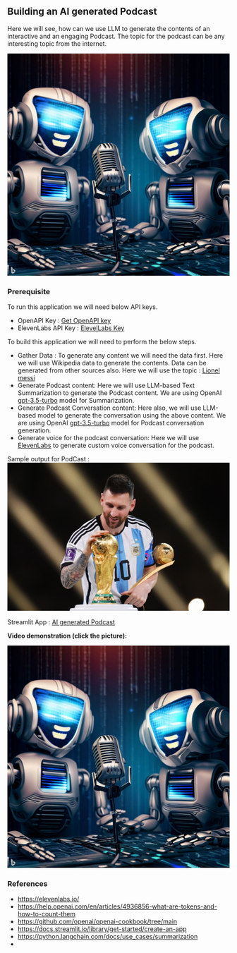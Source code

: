 ## Building an AI generated Podcast

Here we will see, how can we use LLM to generate the contents of an interactive and an engaging Podcast. The topic for the podcast can be any interesting topic from the internet.

![](ai-podcast.jpg)

### Prerequisite
To run this application we will need below API keys.
* OpenAPI Key : [Get OpenAPI key](https://help.openai.com/en/articles/4936850-where-do-i-find-my-secret-api-key)
* ElevenLabs API Key : [ElevelLabs Key](https://docs.elevenlabs.io/api-reference/quick-start/authentication)

To build this application we will need to perform the below steps.
* Gather Data : To generate any content we will need the data first. Here we will use Wikipedia data to generate the contents. Data can be generated from other sources also.
Here we will use the topic : [Lionel messi](https://en.wikipedia.org/wiki/Lionel_Messi)
* Generate Podcast content: Here we will use LLM-based Text Summarization to generate the Podcast content. We are using OpenAI [gpt-3.5-turbo](https://platform.openai.com/docs/models/gpt-3-5) model for Summarization.
* Generate Podcast Conversation content: Here also, we will use LLM-based model to generate the conversation using the above content. We are using OpenAI [gpt-3.5-turbo](https://platform.openai.com/docs/models/gpt-3-5) model for Podcast conversation generation.
* Generate voice for the podcast conversation: Here we will use [ElevenLabs](https://beta.elevenlabs.io/) to generate custom voice conversation for the podcast.

Sample output for PodCast : [![AI generated Podcast](messi.jpg)](https://github.com/sumanentc/Machine-Learning-with-Python/blob/main/GenerativeAI/Generate-Podcast/podcast.mp4)

Streamlit App : [AI generated Podcast](https://sumanentc-mach-generativeaigenerate-podcaststreamlit-app-b1az6x.streamlit.app/)

**Video demonstration (click the picture):**

[![AI-Generated-Podcast](./ai-podcast.jpg)](https://youtu.be/pnGz6mbjOPo?si=ayzhO3fyVNVLPfz5)

### References
* https://elevenlabs.io/
* https://help.openai.com/en/articles/4936856-what-are-tokens-and-how-to-count-them
* https://github.com/openai/openai-cookbook/tree/main
* https://docs.streamlit.io/library/get-started/create-an-app
* https://python.langchain.com/docs/use_cases/summarization
* 
